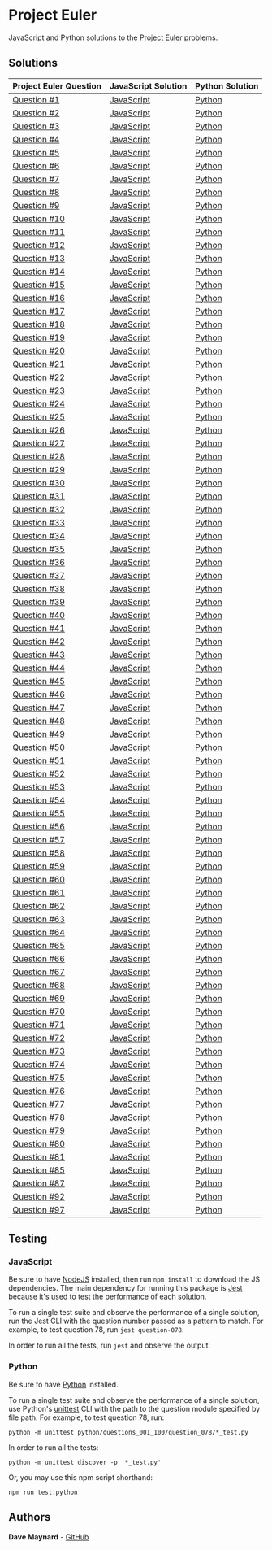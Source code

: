 # Project Euler

JavaScript and Python solutions to the [Project Euler](https://projecteuler.net) problems.

## Solutions

| Project Euler Question | JavaScript Solution | Python Solution |
| - | - | - |
| [Question #1](https://projecteuler.net/problem=1) | [JavaScript](https://github.com/dmaynard24/project-euler/blob/master/javascript/questions-001-100/question-001/question-001.js) | [Python](https://github.com/dmaynard24/project-euler/blob/master/python/questions_001_100/question_001/fizzbuzz_sum.py) |
| [Question #2](https://projecteuler.net/problem=2) | [JavaScript](https://github.com/dmaynard24/project-euler/blob/master/javascript/questions-001-100/question-002/question-002.js) | [Python](https://github.com/dmaynard24/project-euler/blob/master/python/questions_001_100/question_002/fibonacci_sum.py) |
| [Question #3](https://projecteuler.net/problem=3) | [JavaScript](https://github.com/dmaynard24/project-euler/blob/master/javascript/questions-001-100/question-003/question-003.js) | [Python](https://github.com/dmaynard24/project-euler/blob/master/python/questions_001_100/question_003/largest_prime_factor.py) |
| [Question #4](https://projecteuler.net/problem=4) | [JavaScript](https://github.com/dmaynard24/project-euler/blob/master/javascript/questions-001-100/question-004/question-004.js) | [Python](https://github.com/dmaynard24/project-euler/blob/master/python/questions_001_100/question_004/largest_palindrome_product.py) |
| [Question #5](https://projecteuler.net/problem=5) | [JavaScript](https://github.com/dmaynard24/project-euler/blob/master/javascript/questions-001-100/question-005/question-005.js) | [Python](https://github.com/dmaynard24/project-euler/blob/master/python/questions_001_100/question_005/smallest_multiple.py) |
| [Question #6](https://projecteuler.net/problem=6) | [JavaScript](https://github.com/dmaynard24/project-euler/blob/master/javascript/questions-001-100/question-006/question-006.js) | [Python](https://github.com/dmaynard24/project-euler/blob/master/python/questions_001_100/question_006/sum_square_difference.py) |
| [Question #7](https://projecteuler.net/problem=7) | [JavaScript](https://github.com/dmaynard24/project-euler/blob/master/javascript/questions-001-100/question-007/question-007.js) | [Python](https://github.com/dmaynard24/project-euler/blob/master/python/questions_001_100/question_007/nth_prime.py) |
| [Question #8](https://projecteuler.net/problem=8) | [JavaScript](https://github.com/dmaynard24/project-euler/blob/master/javascript/questions-001-100/question-008/question-008.js) | [Python](https://github.com/dmaynard24/project-euler/blob/master/python/questions_001_100/question_008/largest_product.py) |
| [Question #9](https://projecteuler.net/problem=9) | [JavaScript](https://github.com/dmaynard24/project-euler/blob/master/javascript/questions-001-100/question-009/question-009.js) | [Python](https://github.com/dmaynard24/project-euler/blob/master/python/questions_001_100/question_009/triplet_product.py) |
| [Question #10](https://projecteuler.net/problem=10) | [JavaScript](https://github.com/dmaynard24/project-euler/blob/master/javascript/questions-001-100/question-010/question-010.js) | [Python](https://github.com/dmaynard24/project-euler/blob/master/python/questions_001_100/question_010/prime_sum.py) |
| [Question #11](https://projecteuler.net/problem=11) | [JavaScript](https://github.com/dmaynard24/project-euler/blob/master/javascript/questions-001-100/question-011/question-011.js) | [Python](https://github.com/dmaynard24/project-euler/blob/master/python/questions_001_100/question_011/largest_product.py) |
| [Question #12](https://projecteuler.net/problem=12) | [JavaScript](https://github.com/dmaynard24/project-euler/blob/master/javascript/questions-001-100/question-012/question-012.js) | [Python](https://github.com/dmaynard24/project-euler/blob/master/python/questions_001_100/question_012/first_triangle_with_divisors.py) |
| [Question #13](https://projecteuler.net/problem=13) | [JavaScript](https://github.com/dmaynard24/project-euler/blob/master/javascript/questions-001-100/question-013/question-013.js) | [Python](https://github.com/dmaynard24/project-euler/blob/master/python/questions_001_100/question_013/first_digits_of_sum.py) |
| [Question #14](https://projecteuler.net/problem=14) | [JavaScript](https://github.com/dmaynard24/project-euler/blob/master/javascript/questions-001-100/question-014/question-014.js) | [Python](https://github.com/dmaynard24/project-euler/blob/master/python/questions_001_100/question_014/largest_collatz_sequence.py) |
| [Question #15](https://projecteuler.net/problem=15) | [JavaScript](https://github.com/dmaynard24/project-euler/blob/master/javascript/questions-001-100/question-015/question-015.js) | [Python](https://github.com/dmaynard24/project-euler/blob/master/python/questions_001_100/question_015/route_count.py) |
| [Question #16](https://projecteuler.net/problem=16) | [JavaScript](https://github.com/dmaynard24/project-euler/blob/master/javascript/questions-001-100/question-016/question-016.js) | [Python](https://github.com/dmaynard24/project-euler/blob/master/python/questions_001_100/question_016/power_digit_sum.py) |
| [Question #17](https://projecteuler.net/problem=17) | [JavaScript](https://github.com/dmaynard24/project-euler/blob/master/javascript/questions-001-100/question-017/question-017.js) | [Python](https://github.com/dmaynard24/project-euler/blob/master/python/questions_001_100/question_017/number_letter_count.py) |
| [Question #18](https://projecteuler.net/problem=18) | [JavaScript](https://github.com/dmaynard24/project-euler/blob/master/javascript/questions-001-100/question-018/question-018.js) | [Python](https://github.com/dmaynard24/project-euler/blob/master/python/questions_001_100/question_018/maximum_path_sum.py) |
| [Question #19](https://projecteuler.net/problem=19) | [JavaScript](https://github.com/dmaynard24/project-euler/blob/master/javascript/questions-001-100/question-019/question-019.js) | [Python](https://github.com/dmaynard24/project-euler/blob/master/python/questions_001_100/question_019/sunday_count.py) |
| [Question #20](https://projecteuler.net/problem=20) | [JavaScript](https://github.com/dmaynard24/project-euler/blob/master/javascript/questions-001-100/question-020/question-020.js) | [Python](https://github.com/dmaynard24/project-euler/blob/master/python/questions_001_100/question_020/factorial_digit_sum.py) |
| [Question #21](https://projecteuler.net/problem=21) | [JavaScript](https://github.com/dmaynard24/project-euler/blob/master/javascript/questions-001-100/question-021/question-021.js) | [Python](https://github.com/dmaynard24/project-euler/blob/master/python/questions_001_100/question_021/amicable_sum.py) |
| [Question #22](https://projecteuler.net/problem=22) | [JavaScript](https://github.com/dmaynard24/project-euler/blob/master/javascript/questions-001-100/question-022/question-022.js) | [Python](https://github.com/dmaynard24/project-euler/blob/master/python/questions_001_100/question_022/name_score_sum.py) |
| [Question #23](https://projecteuler.net/problem=23) | [JavaScript](https://github.com/dmaynard24/project-euler/blob/master/javascript/questions-001-100/question-023/question-023.js) | [Python](https://github.com/dmaynard24/project-euler/blob/master/python/questions_001_100/question_023/non_abundant_sum.py) |
| [Question #24](https://projecteuler.net/problem=24) | [JavaScript](https://github.com/dmaynard24/project-euler/blob/master/javascript/questions-001-100/question-024/question-024.js) | [Python](https://github.com/dmaynard24/project-euler/blob/master/python/questions_001_100/question_024/nth_permutation.py) |
| [Question #25](https://projecteuler.net/problem=25) | [JavaScript](https://github.com/dmaynard24/project-euler/blob/master/javascript/questions-001-100/question-025/question-025.js) | [Python](https://github.com/dmaynard24/project-euler/blob/master/python/questions_001_100/question_025/fibonacci_term.py) |
| [Question #26](https://projecteuler.net/problem=26) | [JavaScript](https://github.com/dmaynard24/project-euler/blob/master/javascript/questions-001-100/question-026/question-026.js) | [Python](https://github.com/dmaynard24/project-euler/blob/master/python/questions_001_100/question_026/denominator_with_longest_cycle.py) |
| [Question #27](https://projecteuler.net/problem=27) | [JavaScript](https://github.com/dmaynard24/project-euler/blob/master/javascript/questions-001-100/question-027/question-027.js) | [Python](https://github.com/dmaynard24/project-euler/blob/master/python/questions_001_100/question_027/coefficient_product.py) |
| [Question #28](https://projecteuler.net/problem=28) | [JavaScript](https://github.com/dmaynard24/project-euler/blob/master/javascript/questions-001-100/question-028/question-028.js) | [Python](https://github.com/dmaynard24/project-euler/blob/master/python/questions_001_100/question_028/diagonal_sum.py) |
| [Question #29](https://projecteuler.net/problem=29) | [JavaScript](https://github.com/dmaynard24/project-euler/blob/master/javascript/questions-001-100/question-029/question-029.js) | [Python](https://github.com/dmaynard24/project-euler/blob/master/python/questions_001_100/question_029/distinct_term_count.py) |
| [Question #30](https://projecteuler.net/problem=30) | [JavaScript](https://github.com/dmaynard24/project-euler/blob/master/javascript/questions-001-100/question-030/question-030.js) | [Python](https://github.com/dmaynard24/project-euler/blob/master/python/questions_001_100/question_030/digit_fifth_power_sum.py) |
| [Question #31](https://projecteuler.net/problem=31) | [JavaScript](https://github.com/dmaynard24/project-euler/blob/master/javascript/questions-001-100/question-031/question-031.js) | [Python](https://github.com/dmaynard24/project-euler/blob/master/python/questions_001_100/question_031/two_pound_combination_count.py) |
| [Question #32](https://projecteuler.net/problem=32) | [JavaScript](https://github.com/dmaynard24/project-euler/blob/master/javascript/questions-001-100/question-032/question-032.js) | [Python](https://github.com/dmaynard24/project-euler/blob/master/python/questions_001_100/question_032/pandigital_sum.py) |
| [Question #33](https://projecteuler.net/problem=33) | [JavaScript](https://github.com/dmaynard24/project-euler/blob/master/javascript/questions-001-100/question-033/question-033.js) | [Python](https://github.com/dmaynard24/project-euler/blob/master/python/questions_001_100/question_033/fraction_product_denominator.py) |
| [Question #34](https://projecteuler.net/problem=34) | [JavaScript](https://github.com/dmaynard24/project-euler/blob/master/javascript/questions-001-100/question-034/question-034.js) | [Python](https://github.com/dmaynard24/project-euler/blob/master/python/questions_001_100/question_034/digit_factorial_sum.py) |
| [Question #35](https://projecteuler.net/problem=35) | [JavaScript](https://github.com/dmaynard24/project-euler/blob/master/javascript/questions-001-100/question-035/question-035.js) | [Python](https://github.com/dmaynard24/project-euler/blob/master/python/questions_001_100/question_035/circular_prime_count.py) |
| [Question #36](https://projecteuler.net/problem=36) | [JavaScript](https://github.com/dmaynard24/project-euler/blob/master/javascript/questions-001-100/question-036/question-036.js) | [Python](https://github.com/dmaynard24/project-euler/blob/master/python/questions_001_100/question_036/palindromic_sum.py) |
| [Question #37](https://projecteuler.net/problem=37) | [JavaScript](https://github.com/dmaynard24/project-euler/blob/master/javascript/questions-001-100/question-037/question-037.js) | [Python](https://github.com/dmaynard24/project-euler/blob/master/python/questions_001_100/question_037/truncatable_prime_sum.py) |
| [Question #38](https://projecteuler.net/problem=38) | [JavaScript](https://github.com/dmaynard24/project-euler/blob/master/javascript/questions-001-100/question-038/question-038.js) | [Python](https://github.com/dmaynard24/project-euler/blob/master/python/questions_001_100/question_038/largest_pandigital.py) |
| [Question #39](https://projecteuler.net/problem=39) | [JavaScript](https://github.com/dmaynard24/project-euler/blob/master/javascript/questions-001-100/question-039/question-039.js) | [Python](https://github.com/dmaynard24/project-euler/blob/master/python/questions_001_100/question_039/most_common_perimeter.py) |
| [Question #40](https://projecteuler.net/problem=40) | [JavaScript](https://github.com/dmaynard24/project-euler/blob/master/javascript/questions-001-100/question-040/question-040.js) | [Python](https://github.com/dmaynard24/project-euler/blob/master/python/questions_001_100/question_040/constant_product.py) |
| [Question #41](https://projecteuler.net/problem=41) | [JavaScript](https://github.com/dmaynard24/project-euler/blob/master/javascript/questions-001-100/question-041/question-041.js) | [Python](https://github.com/dmaynard24/project-euler/blob/master/python/questions_001_100/question_041/largest_pandigital_prime.py) |
| [Question #42](https://projecteuler.net/problem=42) | [JavaScript](https://github.com/dmaynard24/project-euler/blob/master/javascript/questions-001-100/question-042/question-042.js) | [Python](https://github.com/dmaynard24/project-euler/blob/master/python/questions_001_100/question_042/triangle_word_count.py) |
| [Question #43](https://projecteuler.net/problem=43) | [JavaScript](https://github.com/dmaynard24/project-euler/blob/master/javascript/questions-001-100/question-043/question-043.js) | [Python](https://github.com/dmaynard24/project-euler/blob/master/python/questions_001_100/question_043/substring_pandigital_sum.py) |
| [Question #44](https://projecteuler.net/problem=44) | [JavaScript](https://github.com/dmaynard24/project-euler/blob/master/javascript/questions-001-100/question-044/question-044.js) | [Python](https://github.com/dmaynard24/project-euler/blob/master/python/questions_001_100/question_044/pentagonal_difference.py) |
| [Question #45](https://projecteuler.net/problem=45) | [JavaScript](https://github.com/dmaynard24/project-euler/blob/master/javascript/questions-001-100/question-045/question-045.js) | [Python](https://github.com/dmaynard24/project-euler/blob/master/python/questions_001_100/question_045/triangle_pentagon_hexagon.py) |
| [Question #46](https://projecteuler.net/problem=46) | [JavaScript](https://github.com/dmaynard24/project-euler/blob/master/javascript/questions-001-100/question-046/question-046.js) | [Python](https://github.com/dmaynard24/project-euler/blob/master/python/questions_001_100/question_046/smallest_odd_composite.py) |
| [Question #47](https://projecteuler.net/problem=47) | [JavaScript](https://github.com/dmaynard24/project-euler/blob/master/javascript/questions-001-100/question-047/question-047.js) | [Python](https://github.com/dmaynard24/project-euler/blob/master/python/questions_001_100/question_047/first_integer.py) |
| [Question #48](https://projecteuler.net/problem=48) | [JavaScript](https://github.com/dmaynard24/project-euler/blob/master/javascript/questions-001-100/question-048/question-048.js) | [Python](https://github.com/dmaynard24/project-euler/blob/master/python/questions_001_100/question_048/last_ten_digits.py) |
| [Question #49](https://projecteuler.net/problem=49) | [JavaScript](https://github.com/dmaynard24/project-euler/blob/master/javascript/questions-001-100/question-049/question-049.js) | [Python](https://github.com/dmaynard24/project-euler/blob/master/python/questions_001_100/question_049/prime_permutation_terms.py) |
| [Question #50](https://projecteuler.net/problem=50) | [JavaScript](https://github.com/dmaynard24/project-euler/blob/master/javascript/questions-001-100/question-050/question-050.js) | [Python](https://github.com/dmaynard24/project-euler/blob/master/python/questions_001_100/question_050/sum_of_consecutive_primes.py) |
| [Question #51](https://projecteuler.net/problem=51) | [JavaScript](https://github.com/dmaynard24/project-euler/blob/master/javascript/questions-001-100/question-051/question-051.js) | [Python](https://github.com/dmaynard24/project-euler/blob/master/python/questions_001_100/question_051/smallest_prime.py) |
| [Question #52](https://projecteuler.net/problem=52) | [JavaScript](https://github.com/dmaynard24/project-euler/blob/master/javascript/questions-001-100/question-052/question-052.js) | [Python](https://github.com/dmaynard24/project-euler/blob/master/python/questions_001_100/question_052/smallest_integer.py) |
| [Question #53](https://projecteuler.net/problem=53) | [JavaScript](https://github.com/dmaynard24/project-euler/blob/master/javascript/questions-001-100/question-053/question-053.js) | [Python](https://github.com/dmaynard24/project-euler/blob/master/python/questions_001_100/question_053/combination_counts.py) |
| [Question #54](https://projecteuler.net/problem=54) | [JavaScript](https://github.com/dmaynard24/project-euler/blob/master/javascript/questions-001-100/question-054/question-054.js) | [Python](https://github.com/dmaynard24/project-euler/blob/master/python/questions_001_100/question_054/hands_player_won.py) |
| [Question #55](https://projecteuler.net/problem=55) | [JavaScript](https://github.com/dmaynard24/project-euler/blob/master/javascript/questions-001-100/question-055/question-055.js) | [Python](https://github.com/dmaynard24/project-euler/blob/master/python/questions_001_100/question_055/lychrel_count.py) |
| [Question #56](https://projecteuler.net/problem=56) | [JavaScript](https://github.com/dmaynard24/project-euler/blob/master/javascript/questions-001-100/question-056/question-056.js) | [Python](https://github.com/dmaynard24/project-euler/blob/master/python/questions_001_100/question_056/maximum_digit_sum.py) |
| [Question #57](https://projecteuler.net/problem=57) | [JavaScript](https://github.com/dmaynard24/project-euler/blob/master/javascript/questions-001-100/question-057/question-057.js) | [Python](https://github.com/dmaynard24/project-euler/blob/master/python/questions_001_100/question_057/fraction_count.py) |
| [Question #58](https://projecteuler.net/problem=58) | [JavaScript](https://github.com/dmaynard24/project-euler/blob/master/javascript/questions-001-100/question-058/question-058.js) | [Python](https://github.com/dmaynard24/project-euler/blob/master/python/questions_001_100/question_058/side_length.py) |
| [Question #59](https://projecteuler.net/problem=59) | [JavaScript](https://github.com/dmaynard24/project-euler/blob/master/javascript/questions-001-100/question-059/question-059.js) | [Python](https://github.com/dmaynard24/project-euler/blob/master/python/questions_001_100/question_059/ascii_sum.py) |
| [Question #60](https://projecteuler.net/problem=60) | [JavaScript](https://github.com/dmaynard24/project-euler/blob/master/javascript/questions-001-100/question-060/question-060.js) | [Python](https://github.com/dmaynard24/project-euler/blob/master/python/questions_001_100/question_060/lowest_prime_sum.py) |
| [Question #61](https://projecteuler.net/problem=61) | [JavaScript](https://github.com/dmaynard24/project-euler/blob/master/javascript/questions-001-100/question-061/question-061.js) | [Python](https://github.com/dmaynard24/project-euler/blob/master/python/questions_001_100/question_061/ordered_set.py) |
| [Question #62](https://projecteuler.net/problem=62) | [JavaScript](https://github.com/dmaynard24/project-euler/blob/master/javascript/questions-001-100/question-062/question-062.js) | [Python](https://github.com/dmaynard24/project-euler/blob/master/python/questions_001_100/question_062/smallest_cube.py) |
| [Question #63](https://projecteuler.net/problem=63) | [JavaScript](https://github.com/dmaynard24/project-euler/blob/master/javascript/questions-001-100/question-063/question-063.js) | [Python](https://github.com/dmaynard24/project-euler/blob/master/python/questions_001_100/question_063/powerful_integer_count.py) |
| [Question #64](https://projecteuler.net/problem=64) | [JavaScript](https://github.com/dmaynard24/project-euler/blob/master/javascript/questions-001-100/question-064/question-064.js) | [Python](https://github.com/dmaynard24/project-euler/blob/master/python/questions_001_100/question_064/fraction_count.py) |
| [Question #65](https://projecteuler.net/problem=65) | [JavaScript](https://github.com/dmaynard24/project-euler/blob/master/javascript/questions-001-100/question-065/question-065.js) | [Python](https://github.com/dmaynard24/project-euler/blob/master/python/questions_001_100/question_065/numerator_sum.py) |
| [Question #66](https://projecteuler.net/problem=66) | [JavaScript](https://github.com/dmaynard24/project-euler/blob/master/javascript/questions-001-100/question-066/question-066.js) | [Python](https://github.com/dmaynard24/project-euler/blob/master/python/questions_001_100/question_066/diophantine_denominator.py) |
| [Question #67](https://projecteuler.net/problem=67) | [JavaScript](https://github.com/dmaynard24/project-euler/blob/master/javascript/questions-001-100/question-067/question-067.js) | [Python](https://github.com/dmaynard24/project-euler/blob/master/python/questions_001_100/question_067/maximum_path_sum_reprise.py) |
| [Question #68](https://projecteuler.net/problem=68) | [JavaScript](https://github.com/dmaynard24/project-euler/blob/master/javascript/questions-001-100/question-068/question-068.js) | [Python](https://github.com/dmaynard24/project-euler/blob/master/python/questions_001_100/question_068/largest_concat.py) |
| [Question #69](https://projecteuler.net/problem=69) | [JavaScript](https://github.com/dmaynard24/project-euler/blob/master/javascript/questions-001-100/question-069/question-069.js) | [Python](https://github.com/dmaynard24/project-euler/blob/master/python/questions_001_100/question_069/totient_maximum.py) |
| [Question #70](https://projecteuler.net/problem=70) | [JavaScript](https://github.com/dmaynard24/project-euler/blob/master/javascript/questions-001-100/question-070/question-070.js) | [Python](https://github.com/dmaynard24/project-euler/blob/master/python/questions_001_100/question_070/totient_permutation.py) |
| [Question #71](https://projecteuler.net/problem=71) | [JavaScript](https://github.com/dmaynard24/project-euler/blob/master/javascript/questions-001-100/question-071/question-071.js) | [Python](https://github.com/dmaynard24/project-euler/blob/master/python/questions_001_100/question_071/numerator.py) |
| [Question #72](https://projecteuler.net/problem=72) | [JavaScript](https://github.com/dmaynard24/project-euler/blob/master/javascript/questions-001-100/question-072/question-072.js) | [Python](https://github.com/dmaynard24/project-euler/blob/master/python/questions_001_100/question_072/fraction_count.py) |
| [Question #73](https://projecteuler.net/problem=73) | [JavaScript](https://github.com/dmaynard24/project-euler/blob/master/javascript/questions-001-100/question-073/question-073.js) | [Python](https://github.com/dmaynard24/project-euler/blob/master/python/questions_001_100/question_073/fraction_count.py) |
| [Question #74](https://projecteuler.net/problem=74) | [JavaScript](https://github.com/dmaynard24/project-euler/blob/master/javascript/questions-001-100/question-074/question-074.js) | [Python](https://github.com/dmaynard24/project-euler/blob/master/python/questions_001_100/question_074/non_repeating_chain_count.py) |
| [Question #75](https://projecteuler.net/problem=75) | [JavaScript](https://github.com/dmaynard24/project-euler/blob/master/javascript/questions-001-100/question-075/question-075.js) | [Python](https://github.com/dmaynard24/project-euler/blob/master/python/questions_001_100/question_075/unique_perimeters.py) |
| [Question #76](https://projecteuler.net/problem=76) | [JavaScript](https://github.com/dmaynard24/project-euler/blob/master/javascript/questions-001-100/question-076/question-076.js) | [Python](https://github.com/dmaynard24/project-euler/blob/master/python/questions_001_100/question_076/summation_count.py) |
| [Question #77](https://projecteuler.net/problem=77) | [JavaScript](https://github.com/dmaynard24/project-euler/blob/master/javascript/questions-001-100/question-077/question-077.js) | [Python](https://github.com/dmaynard24/project-euler/blob/master/python/questions_001_100/question_077/prime_summation_count.py) |
| [Question #78](https://projecteuler.net/problem=78) | [JavaScript](https://github.com/dmaynard24/project-euler/blob/master/javascript/questions-001-100/question-078/question-078.js) | [Python](https://github.com/dmaynard24/project-euler/blob/master/python/questions_001_100/question_078/least_n.py) |
| [Question #79](https://projecteuler.net/problem=79) | [JavaScript](https://github.com/dmaynard24/project-euler/blob/master/javascript/questions-001-100/question-079/question-079.js) | [Python](https://github.com/dmaynard24/project-euler/blob/master/python/questions_001_100/question_079/shortest_passcode.py) |
| [Question #80](https://projecteuler.net/problem=80) | [JavaScript](https://github.com/dmaynard24/project-euler/blob/master/javascript/questions-001-100/question-080/question-080.js) | [Python](https://github.com/dmaynard24/project-euler/blob/master/python/questions_001_100/question_080/square_root_digital_sum.py) |
| [Question #81](https://projecteuler.net/problem=81) | [JavaScript](https://github.com/dmaynard24/project-euler/blob/master/javascript/questions-001-100/question-081/question-081.js) | [Python](https://github.com/dmaynard24/project-euler/blob/master/python/questions_001_100/question_081/minimal_path_sum.py) |
| [Question #85](https://projecteuler.net/problem=85) | [JavaScript](https://github.com/dmaynard24/project-euler/blob/master/javascript/questions-001-100/question-085/question-085.js) | [Python](https://github.com/dmaynard24/project-euler/blob/master/python/questions_001_100/question_085/counting_rectangles.py) |
| [Question #87](https://projecteuler.net/problem=87) | [JavaScript](https://github.com/dmaynard24/project-euler/blob/master/javascript/questions-001-100/question-087/question-087.js) | [Python](https://github.com/dmaynard24/project-euler/blob/master/python/questions_001_100/question_087/prime_power_triples.py) |
| [Question #92](https://projecteuler.net/problem=92) | [JavaScript](https://github.com/dmaynard24/project-euler/blob/master/javascript/questions-001-100/question-092/question-092.js) | [Python](https://github.com/dmaynard24/project-euler/blob/master/python/questions_001_100/question_092/square_digit_chains.py) |
| [Question #97](https://projecteuler.net/problem=97) | [JavaScript](https://github.com/dmaynard24/project-euler/blob/master/javascript/questions-001-100/question-097/question-097.js) | [Python](https://github.com/dmaynard24/project-euler/blob/master/python/questions_001_100/question_097/large_non_mersenne_prime.py) |

## Testing

### JavaScript

Be sure to have [NodeJS](https://nodejs.org/) installed, then run `npm install` to download the JS dependencies. The main dependency for running this package is [Jest](https://jestjs.io/) because it's used to test the performance of each solution.

To run a single test suite and observe the performance of a single solution, run the Jest CLI with the question number passed as a pattern to match. For example, to test question 78, run `jest question-078`.

In order to run all the tests, run `jest` and observe the output.

### Python

Be sure to have [Python](https://www.python.org/) installed.

To run a single test suite and observe the performance of a single solution, use Python's [unittest](https://docs.python.org/3/library/unittest.html) CLI with the path to the question module specified by file path. For example, to test question 78, run:

```
python -m unittest python/questions_001_100/question_078/*_test.py
```

In order to run all the tests:

```
python -m unittest discover -p '*_test.py'
```

Or, you may use this npm script shorthand:

```
npm run test:python
```

## Authors

**Dave Maynard** - [GitHub](https://github.com/dmaynard24)
